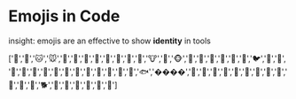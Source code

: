 # Emojis in Code

insight: emojis are an effective to show **identity** in tools

['🐶','🐺','🐱','🐭','🐹','🐰','🐸','🐯','🐨','🐻','🐷','🐽','🐮','🐗','🐵','🐒','🐴','🐑','🐘','🐼','🐧','🐦','🐤','🐥','🐣','🐔','🐍','🐢','🐛','🐝','🐜','🐞','🐌','🐙','🐚','🐠','🐟','����','🐳','🐋','🐄','🐏','🐀','🐃','🐅','🐇','🐉','🐎','🐐','🐓','🐕','🐖','🐁','🐂','🐲','🐡','🐊']
